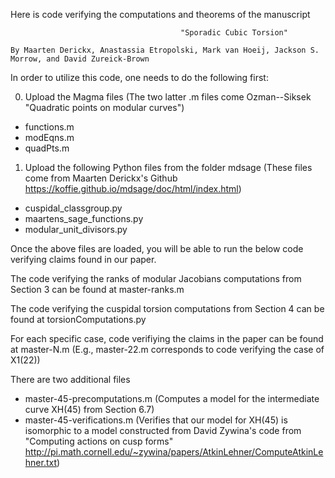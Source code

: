 Here is code verifying the computations and theorems of the manuscript 

                                          "Sporadic Cubic Torsion" 
                                          
    By Maarten Derickx, Anastassia Etropolski, Mark van Hoeij, Jackson S. Morrow, and David Zureick-Brown

In order to utilize this code, one needs to do the following first:

0. Upload the Magma files (The two latter .m files come Ozman--Siksek "Quadratic points on modular curves")
  - functions.m
  - modEqns.m 
  - quadPts.m 

1. Upload the following Python files from the folder mdsage (These files come from Maarten Derickx's Github https://koffie.github.io/mdsage/doc/html/index.html)
  - cuspidal_classgroup.py
  - maartens_sage_functions.py
  - modular_unit_divisors.py

Once the above files are loaded, you will be able to run the below code verifying claims found in our paper.

The code verifying the ranks of modular Jacobians computations from Section 3 can be found at master-ranks.m

The code verifying the cuspidal torsion computations from Section 4 can be found at torsionComputations.py

For each specific case, code verifiying the claims in the paper can be found at master-N.m (E.g., master-22.m corresponds to code verifying the case of X1(22))

There are two additional files 
  - master-45-precomputations.m (Computes a model for the intermediate curve XH(45) from Section 6.7)
  - master-45-verifications.m   (Verifies that our model for XH(45) is isomorphic to a model constructed from David Zywina's code from "Computing actions on cusp forms" http://pi.math.cornell.edu/~zywina/papers/AtkinLehner/ComputeAtkinLehner.txt)


